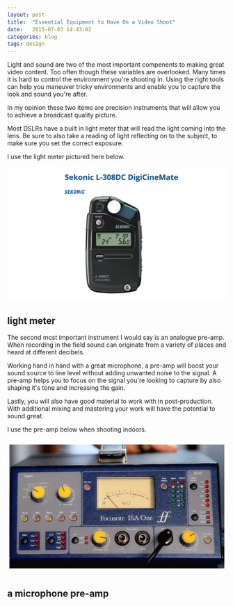 ```yaml
---
layout: post
title:  "Essential Equipment to Have On a Video Shoot"
date:   2015-07-03 14:43:02
categories: blog
tags: design
---
```


Light and sound are two of the most important compenents to making great video content. Too often though these variables are overlooked. Many times it is hard to control the environment you're shooting in. Using the right tools can help you maneuver tricky environments and enable you to capture the look and sound you're after. 

In my opinion these two items are precision instruments that will allow you to achieve a broadcast quality picture. 

Most DSLRs have a built in light meter that will read the light coming into the lens. Be sure to also take a reading of light reflecting on to the subject, to make sure you set the correct exposure. 

I use the light meter pictured here below.  

![Video Light Meter](/images/lightMeter.png)

## light meter 

The second most important instrument I would say is an analogue pre-amp.  When recording in the field sound can originate from a variety of places and heard at different decibels. 

 Working hand in hand with a great microphone, a pre-amp will boost your sound source to line level without adding unwanted noise to the signal.  A pre-amp helps you to focus on the signal you're looking to capture by also shaping it's tone and increasing the gain. 

 Lastly, you will also have good material to work with in post-production. With additional mixing and mastering your work will have the potential to sound great. 

I use the pre-amp below when shooting indoors.

![Microphone Pre-Amp](/images/preAmp.png)  

## a microphone pre-amp

